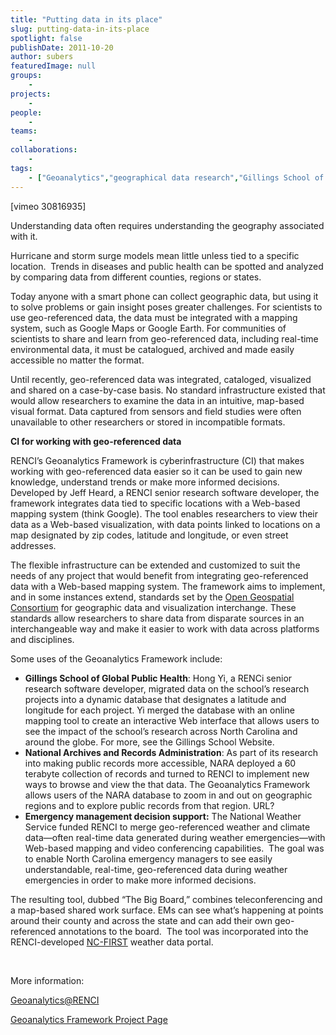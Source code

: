 ```yaml
---
title: "Putting data in its place"
slug: putting-data-in-its-place
spotlight: false
publishDate: 2011-10-20
author: subers
featuredImage: null
groups:
    - 
projects:
    - 
people:
    - 
teams: 
    - 
collaborations:
    - 
tags:
    - ["Geoanalytics","geographical data research","Gillings School of Global Public Health","Open Geospatial Consortium"]
---
```

<p>[vimeo 30816935]</p>

<p>Understanding data often requires understanding the geography associated with it.</p>

<p>Hurricane and storm surge models mean little unless tied to a specific location.  Trends in diseases and public health can be spotted and analyzed by comparing data from different counties, regions or states.<!--more--></p>

<p>Today anyone with a smart phone can collect geographic data, but using it to solve problems or gain insight poses greater challenges. For scientists to use geo-referenced data, the data must be integrated with a mapping system, such as Google Maps or Google Earth. For communities of scientists to share and learn from geo-referenced data, including real-time environmental data, it must be catalogued, archived and made easily accessible no matter the format.</p>

<p>Until recently, geo-referenced data was integrated, cataloged, visualized and shared on a case-by-case basis. No standard infrastructure existed that would allow researchers to examine the data in an intuitive, map-based visual format. Data captured from sensors and field studies were often unavailable to other researchers or stored in incompatible formats.</p>

<p><strong class="head2">CI for working with geo-referenced data</strong></p>

<p>RENCI’s Geoanalytics Framework is cyberinfrastructure (CI) that makes working with geo-referenced data easier so it can be used to gain new knowledge, understand trends or make more informed decisions. Developed by Jeff Heard, a RENCI senior research software developer, the framework integrates data tied to specific locations with a Web-based mapping system (think Google). The tool enables researchers to view their data as a Web-based visualization, with data points linked to locations on a map designated by zip codes, latitude and longitude, or even street addresses.</p>

<p>The flexible infrastructure can be extended and customized to suit the needs of any project that would benefit from integrating geo-referenced data with a Web-based mapping system. The framework aims to implement, and in some instances extend, standards set by the <a href="http://www.opengeospatial.org/" target="_blank">Open Geospatial Consortium</a> for geographic data and visualization interchange. These standards allow researchers to share data from disparate sources in an interchangeable way and make it easier to work with data across platforms and disciplines.</p>

<p>Some uses of the Geoanalytics Framework include:</p>

<ul>
	<li><strong class="head2">Gillings School of Global Public Health</strong>: Hong Yi, a RENCi senior research software developer, migrated data on the school’s research projects into a dynamic database that designates a latitude and longitude for each project. Yi merged the database with an online mapping tool to create an interactive Web interface that allows users to see the impact of the school’s research across North Carolina and around the globe. For more, see the Gillings School Website.</li>
	<li><strong class="head2">National Archives and Records Administration</strong>: As part of its research into making public records more accessible, NARA deployed a 60 terabyte collection of records and turned to RENCI to implement new ways to browse and view the that data. The Geoanalytics Framework allows users of the NARA database to zoom in and out on geographic regions and to explore public records from that region. URL?</li>
	<li><strong><span class="head2">Emergency management decision support</span>:</strong> The National Weather Service funded RENCI to merge geo-referenced weather and climate data—often real-time data generated during weather emergencies—with Web-based mapping and video conferencing capabilities.  The goal was to enable North Carolina emergency managers to see easily understandable, real-time, geo-referenced data during weather emergencies in order to make more informed decisions. </li>
</ul>

<p>The resulting tool, dubbed “The Big Board,” combines teleconferencing and a map-based shared work surface. EMs can see what’s happening at points around their county and across the state and can add their own geo-referenced annotations to the board.  The tool was incorporated into the RENCI-developed <a href="../focus-areas/environmental-research/nc-first">NC-FIRST</a> weather data portal.</p>

<p><br class="spacer_" /></p>

<p>More information:</p>

<p><a href="http://geoanalytics.renci.org/">Geoanalytics@RENCI</a></p>

<p><a href="../focus-areas/visualization/geoanalytics-framework" target="_blank">Geoanalytics Framework Project Page</a></p>
